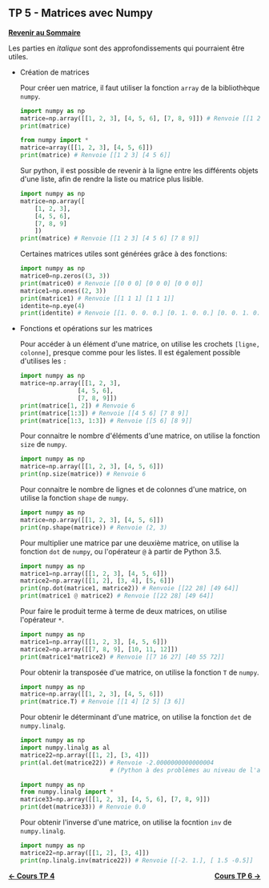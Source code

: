 ## TP 5 - Matrices avec Numpy

**[Revenir au Sommaire](../README.md)**

Les parties en _italique_ sont des approfondissements qui pourraient être utiles.

- Création de matrices

    Pour créer uen matrice, il faut utiliser la fonction `array` de la bibliothèque `numpy`.

    ```python
    import numpy as np
    matrice=np.array([[1, 2, 3], [4, 5, 6], [7, 8, 9]]) # Renvoie [[1 2 3] [4 5 6] [7 8 9]]
    print(matrice)
    ```

    ```python
    from numpy import *
    matrice=array([[1, 2, 3], [4, 5, 6]])
    print(matrice) # Renvoie [[1 2 3] [4 5 6]]
    ```

    Sur python, il est possible de revenir à la ligne entre les différents objets d'une liste, afin de rendre la liste ou matrice plus lisible.

    ```python
    import numpy as np
    matrice=np.array([
        [1, 2, 3],
        [4, 5, 6],
        [7, 8, 9]
        ])
    print(matrice) # Renvoie [[1 2 3] [4 5 6] [7 8 9]]
    ```

    Certaines matrices utiles sont générées grâce à des fonctions:
    
    ```python
    import numpy as np
    matrice0=np.zeros((3, 3))
    print(matrice0) # Renvoie [[0 0 0] [0 0 0] [0 0 0]]
    matrice1=np.ones((2, 3))
    print(matrice1) # Renvoie [[1 1 1] [1 1 1]]
    identite=np.eye(4)
    print(identite) # Renvoie [[1. 0. 0. 0.] [0. 1. 0. 0.] [0. 0. 1. 0.] [0. 0. 0. 1.]]
    ```

- Fonctions et opérations sur les matrices

    Pour accéder à un élément d'une matrice, on utilise les crochets `[ligne, colonne]`, presque comme pour les listes. Il est également possible d'utilises les `:`

    ```python
    import numpy as np
    matrice=np.array([[1, 2, 3],
                    [4, 5, 6],
                    [7, 8, 9]])
    print(matrice[1, 2]) # Renvoie 6
    print(matrice[1:3]) # Renvoie [[4 5 6] [7 8 9]]
    print(matrice[1:3, 1:3]) # Renvoie [[5 6] [8 9]]
    ```

    Pour connaitre le nombre d'éléments d'une matrice, on utilise la fonction `size` de `numpy`.

    ```python
    import numpy as np
    matrice=np.array([[1, 2, 3], [4, 5, 6]])
    print(np.size(matrice)) # Renvoie 6
    ```

    Pour connaitre le nombre de lignes et de colonnes d'une matrice, on utilise la fonction `shape` de `numpy`.

    ```python
    import numpy as np
    matrice=np.array([[1, 2, 3], [4, 5, 6]])
    print(np.shape(matrice)) # Renvoie (2, 3)
    ```

    Pour multiplier une matrice par une deuxième matrice, on utilise la fonction `dot` de `numpy`, ou l'opérateur `@` à partir de Python 3.5.

    ```python
    import numpy as np
    matrice1=np.array([[1, 2, 3], [4, 5, 6]])
    matrice2=np.array([[1, 2], [3, 4], [5, 6]])
    print(np.dot(matrice1, matrice2)) # Renvoie [[22 28] [49 64]]
    print(matrice1 @ matrice2) # Renvoie [[22 28] [49 64]]
    ```

    Pour faire le produit terme à terme de deux matrices, on utilise l'opérateur `*`.

    ```python
    import numpy as np
    matrice1=np.array([[1, 2, 3], [4, 5, 6]])
    matrice2=np.array([[7, 8, 9], [10, 11, 12]])
    print(matrice1*matrice2) # Renvoie [[7 16 27] [40 55 72]]
    ```

    Pour obtenir la transposée d'ue matrice, on utilise la fonction `T` de `numpy`.

    ```python
    import numpy as np
    matrice=np.array([[1, 2, 3], [4, 5, 6]])
    print(matrice.T) # Renvoie [[1 4] [2 5] [3 6]]
    ```

    Pour obtenir le déterminant d'une matrice, on utilise la fonction `det` de `numpy.linalg`.

    ```python
    import numpy as np
    import numpy.linalg as al
    matrice22=np.array([[1, 2], [3, 4]])
    print(al.det(matrice22)) # Renvoie -2.0000000000000004
                             # (Python à des problèmes au niveau de l'arrondi lors des opérations)
    ```

    ```python
    import numpy as np
    from numpy.linalg import *
    matrice33=np.array([[1, 2, 3], [4, 5, 6], [7, 8, 9]])
    print(det(matrice33)) # Renvoie 0.0
    ```

    Pour obtenir l'inverse d'une matrice, on utilise la focntion `inv` de `numpy.linalg`.

    ```python
    import numpy as np
    matrice22=np.array([[1, 2], [3, 4]])
    print(np.linalg.inv(matrice22)) # Renvoie [[-2. 1.], [ 1.5 -0.5]]
    ```

<div style="display: flex; justify-content: space-between;">
  <a href="../TP4/README.md" style="font-weight:bold">← Cours TP 4</a>
  <a href="../TP6/README.md" style="font-weight:bold">Cours TP 6 →</a>
</div>
